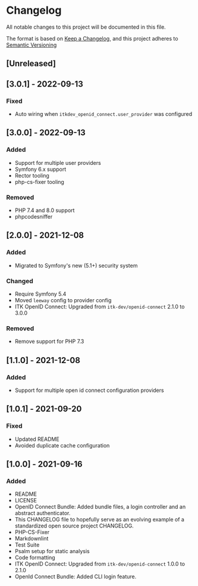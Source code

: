 # Changelog

All notable changes to this project will be documented in this file.

The format is based on [Keep a Changelog](https://keepachangelog.com/en/1.0.0/),
and this project adheres to [Semantic Versioning](https://semver.org/spec/v2.0.0.html)

## [Unreleased]

## [3.0.1] - 2022-09-13
### Fixed
- Auto wiring when `itkdev_openid_connect.user_provider` was configured 

## [3.0.0] - 2022-09-13
### Added
- Support for multiple user providers 
- Symfony 6.x support
- Rector tooling
- php-cs-fixer tooling 

### Removed
- PHP 7.4 and 8.0 support
- phpcodesniffer

## [2.0.0] - 2021-12-08
### Added
- Migrated to Symfony's new (5.1+) security system
### Changed
- Require Symfony 5.4
- Moved `leeway` config to provider config
- ITK OpenID Connect: Upgraded from
  `itk-dev/openid-connect` 2.1.0 to 3.0.0
### Removed
- Remove support for PHP 7.3

## [1.1.0] - 2021-12-08
### Added
- Support for multiple open id connect configuration providers

## [1.0.1] - 2021-09-20
### Fixed
- Updated README 
- Avoided duplicate cache configuration

## [1.0.0] - 2021-09-16
### Added
- README
- LICENSE
- OpenID Connect Bundle: Added bundle files, a login controller and an abstract authenticator.
- This CHANGELOG file to hopefully serve as an evolving example of a
  standardized open source project CHANGELOG.
- PHP-CS-Fixer
- Markdownlint
- Test Suite
- Psalm setup for static analysis
- Code formatting
- ITK OpenID Connect: Upgraded from
  `itk-dev/openid-connect` 1.0.0 to 2.1.0
- OpenId Connect Bundle: Added CLI login feature.
